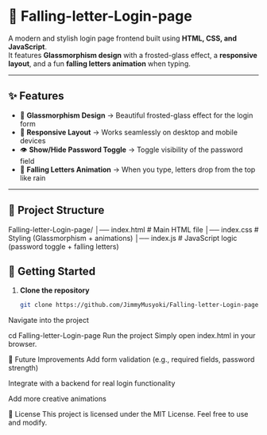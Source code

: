# 🌟 Falling-letter-Login-page

A modern and stylish login page frontend built using **HTML, CSS, and JavaScript**.  
It features **Glassmorphism design** with a frosted-glass effect, a **responsive layout**, and a fun **falling letters animation** when typing.  

---

## ✨ Features
- 🎨 **Glassmorphism Design** → Beautiful frosted-glass effect for the login form  
- 📱 **Responsive Layout** → Works seamlessly on desktop and mobile devices  
- 👁️ **Show/Hide Password Toggle** → Toggle visibility of the password field  
- 🎉 **Falling Letters Animation** → When you type, letters drop from the top like rain  

---

## 📂 Project Structure
Falling-letter-Login-page/
│── index.html # Main HTML file
│── index.css # Styling (Glassmorphism + animations)
│── index.js # JavaScript logic (password toggle + falling letters)



## 🚀 Getting Started

1. **Clone the repository**
   ```bash
   git clone https://github.com/JimmyMusyoki/Falling-letter-Login-page.git
Navigate into the project


cd Falling-letter-Login-page
Run the project
Simply open index.html in your browser.



🔮 Future Improvements
Add form validation (e.g., required fields, password strength)

Integrate with a backend for real login functionality

Add more creative animations

📝 License
This project is licensed under the MIT License. Feel free to use and modify.



